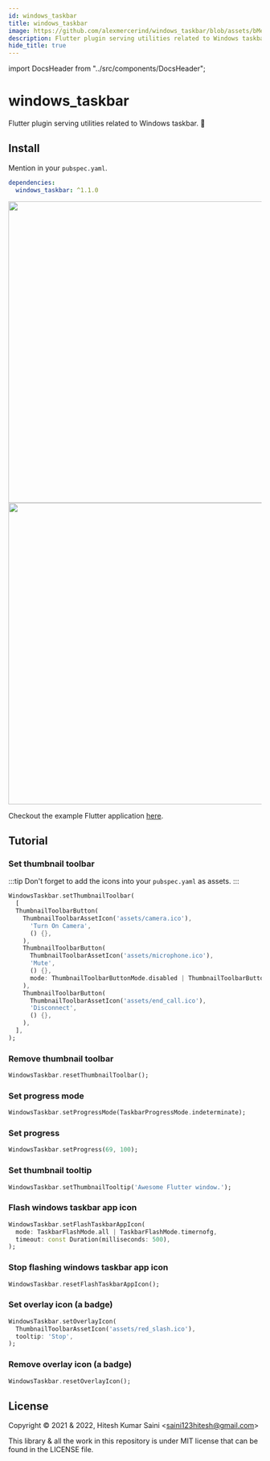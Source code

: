 ```yaml
---
id: windows_taskbar
title: windows_taskbar
image: https://github.com/alexmercerind/windows_taskbar/blob/assets/bMebejv57F.gif?raw=true
description: Flutter plugin serving utilities related to Windows taskbar.
hide_title: true
---
```


import DocsHeader from "../src/components/DocsHeader";

# windows_taskbar

Flutter plugin serving utilities related to Windows taskbar. 💙

<DocsHeader repository="alexmercerind/windows_taskbar" type="pub.dev" />

## Install

Mention in your `pubspec.yaml`.

```yaml
dependencies:
  windows_taskbar: ^1.1.0
```

<img width="600" src='https://github.com/alexmercerind/windows_taskbar/blob/assets/bMebejv57F.gif?raw=true'></img>
<br />
<img width="600" src='https://github.com/alexmercerind/windows_taskbar/blob/assets/OdzgD1yqEO.gif?raw=true'></img>

Checkout the example Flutter application [here](https://github.com/alexmercerind/windows_taskbar/blob/master/example/lib/main.dart).

## Tutorial

### Set thumbnail toolbar

:::tip
Don't forget to add the icons into your `pubspec.yaml` as assets.
:::

```dart
WindowsTaskbar.setThumbnailToolbar(
  [
  ThumbnailToolbarButton(
    ThumbnailToolbarAssetIcon('assets/camera.ico'),
      'Turn On Camera',
      () {},
    ),
    ThumbnailToolbarButton(
      ThumbnailToolbarAssetIcon('assets/microphone.ico'),
      'Mute',
      () {},
      mode: ThumbnailToolbarButtonMode.disabled | ThumbnailToolbarButtonMode.dismissionClick,
    ),
    ThumbnailToolbarButton(
      ThumbnailToolbarAssetIcon('assets/end_call.ico'),
      'Disconnect',
      () {},
    ),
  ],
);
```

### Remove thumbnail toolbar

```dart
WindowsTaskbar.resetThumbnailToolbar();
```

### Set progress mode

```dart
WindowsTaskbar.setProgressMode(TaskbarProgressMode.indeterminate);
```

### Set progress

```dart
WindowsTaskbar.setProgress(69, 100);
```

### Set thumbnail tooltip

```dart
WindowsTaskbar.setThumbnailTooltip('Awesome Flutter window.');
```

### Flash windows taskbar app icon

```dart
WindowsTaskbar.setFlashTaskbarAppIcon(
  mode: TaskbarFlashMode.all | TaskbarFlashMode.timernofg,
  timeout: const Duration(milliseconds: 500),
);
```

### Stop flashing windows taskbar app icon

```dart
WindowsTaskbar.resetFlashTaskbarAppIcon();
```

### Set overlay icon (a badge)

```dart
WindowsTaskbar.setOverlayIcon(
  ThumbnailToolbarAssetIcon('assets/red_slash.ico'),
  tooltip: 'Stop',
);
```

### Remove overlay icon (a badge)

```dart
WindowsTaskbar.resetOverlayIcon();
```

## License

Copyright © 2021 & 2022, Hitesh Kumar Saini <<saini123hitesh@gmail.com>>

This library & all the work in this repository is under MIT license that can be found in the LICENSE file.
